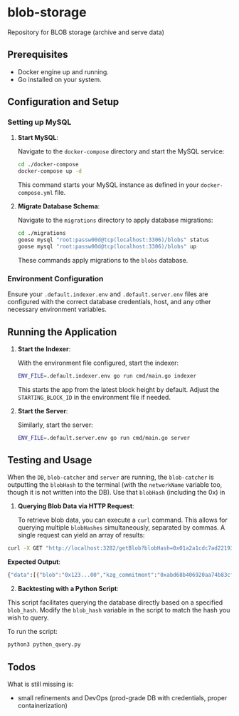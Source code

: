 # blob-storage

Repository for BLOB storage (archive and serve data)

## Prerequisites

- Docker engine up and running.
- Go installed on your system.

## Configuration and Setup

### Setting up MySQL

1. **Start MySQL**:

   Navigate to the `docker-compose` directory and start the MySQL service:

   ```bash
   cd ./docker-compose
   docker-compose up -d
   ```

   This command starts your MySQL instance as defined in your `docker-compose.yml` file.

2. **Migrate Database Schema**:

   Navigate to the `migrations` directory to apply database migrations:

   ```bash
   cd ./migrations
   goose mysql "root:passw00d@tcp(localhost:3306)/blobs" status
   goose mysql "root:passw00d@tcp(localhost:3306)/blobs" up
   ```

   These commands apply migrations to the `blobs` database.

### Environment Configuration

Ensure your `.default.indexer.env` and `.default.server.env` files are configured with the correct database credentials, host, and any other necessary environment variables.

## Running the Application

1. **Start the Indexer**:

   With the environment file configured, start the indexer:

   ```bash
   ENV_FILE=.default.indexer.env go run cmd/main.go indexer
   ```

   This starts the app from the latest block height by default. Adjust the `STARTING_BLOCK_ID` in the environment file if needed.

2. **Start the Server**:

   Similarly, start the server:

   ```bash
   ENV_FILE=.default.server.env go run cmd/main.go server
   ```

## Testing and Usage

When the `DB`, `blob-catcher` and `server` are running, the `blob-catcher` is outputting the `blobHash` to the terminal (with the `networkName` variable too, though it is not written into the DB). Use that `blobHash` (including the 0x) in

1. **Querying Blob Data via HTTP Request**:

   To retrieve blob data, you can execute a `curl` command. This allows for querying multiple `blobHashes` simultaneously, separated by commas. A single request can yield an array of results:

```bash
curl -X GET "http://localhost:3282/getBlob?blobHash=0x01a2a1cdc7ad221934061642a79a760776a013d0e6fa1a1c6b642ace009c372a,0xWRONG_HASH"
```

**Expected Output**:

```bash
{"data":[{"blob":"0x123...00","kzg_commitment":"0xabd68b406920aa74b83cf19655f1179d373b5a8cba21b126b2c18baf2096c8eb9ab7116a89b375546a3c30038485939e"}, {"blob":"NOT_FOUND","kzg_commitment":"NOT_FOUND"}]}
```

2. **Backtesting with a Python Script**:

This script facilitates querying the database directly based on a specified `blob_hash`. Modify the `blob_hash` variable in the script to match the hash you wish to query.

To run the script:

```bash
python3 python_query.py
```

## Todos

What is still missing is:

- small refinements and DevOps (prod-grade DB with credentials, proper containerization)
